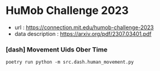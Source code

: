 # HuMob Challenge 2023

- url : https://connection.mit.edu/humob-challenge-2023
- data description : https://arxiv.org/pdf/2307.03401.pdf


### [dash] Movement Uids Ober Time
```poetry run python -m src.dash.human_movement.py```
